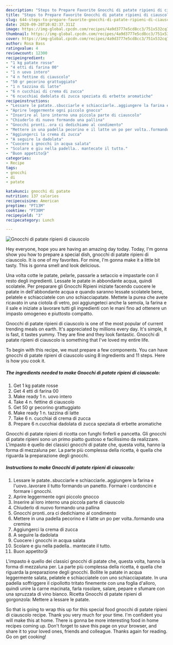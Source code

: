 ```yaml
---
description: "Steps to Prepare Favorite Gnocchi di patate ripieni di ciauscolo"
title: "Steps to Prepare Favorite Gnocchi di patate ripieni di ciauscolo"
slug: 644-steps-to-prepare-favorite-gnocchi-di-patate-ripieni-di-ciauscolo
date: 2020-09-28T10:02:37.311Z
image: https://img-global.cpcdn.com/recipes/4a9d3777e5cd8cc3/751x532cq70/gnocchi-di-patate-ripieni-di-ciauscolo-recipe-main-photo.jpg
thumbnail: https://img-global.cpcdn.com/recipes/4a9d3777e5cd8cc3/751x532cq70/gnocchi-di-patate-ripieni-di-ciauscolo-recipe-main-photo.jpg
cover: https://img-global.cpcdn.com/recipes/4a9d3777e5cd8cc3/751x532cq70/gnocchi-di-patate-ripieni-di-ciauscolo-recipe-main-photo.jpg
author: Rosa Bass
ratingvalue: 4
reviewcount: 12300
recipeingredient:
- "1 kg patate rosse"
- "4 etti di farina 00"
- "1 n uovo intero"
- "4 n fettine di ciauscolo"
- "50 gr pecorino grattuggiato"
- "1 n tazzina di latte"
- "6 n cucchiai di crema di zucca"
- "6 ncucchiai dadolata di zucca speziata di erbette aromatiche"
recipeinstructions:
- "Lessare le patate..sbucciarle e schiacciarle..aggiungere la farina e l&#39;uovo..lavorare il tutto formando un panetto. Formare i cordoncini e formare i gnocchi."
- "Aprire leggermente ogni piccolo gnocco"
- "Inserire al loro interno una piccola parte di ciauscolo"
- "Chiuderlo di nuovo formando una pallina"
- "Gnocchi pronti..ora ci dedichiamo al condimento"
- "Mettere in una padella pecorino e il latte un po per volta..formando una cremina"
- "Aggiungerci la crema di zucca"
- "A seguire la dadolata"
- "Cuocere i gnocchi in acqua salata"
- "Scolare e giu nella padella.. mantecate il tutto."
- "Buon appetito😘"
categories:
- Recipe
tags:
- gnocchi
- di
- patate

katakunci: gnocchi di patate 
nutrition: 137 calories
recipecuisine: American
preptime: "PT13M"
cooktime: "PT30M"
recipeyield: "3"
recipecategory: Lunch

---
```



![Gnocchi di patate ripieni di ciauscolo](https://img-global.cpcdn.com/recipes/4a9d3777e5cd8cc3/751x532cq70/gnocchi-di-patate-ripieni-di-ciauscolo-recipe-main-photo.jpg)

Hey everyone, hope you are having an amazing day today. Today, I'm gonna show you how to prepare a special dish, gnocchi di patate ripieni di ciauscolo. It is one of my favorites. For mine, I'm gonna make it a little bit tasty. This is gonna smell and look delicious.

Una volta cotte le patate, pelarle, passarle a setaccio e impastarle con il resto degli ingredienti. Lessate le patate in abbondante acqua, quindi scolatele. Per preparare gli Gnocchi Ripieni iniziate facendo cuocere le patate in dell&#39;abbondante acqua e quando saranno lessate scolatele bene, pelatele e schiacciatele con uno schiacciapatate. Mettete la purea che avete ricavato in una ciotola di vetro, poi aggiungeteci anche la semola, la farina e il sale e iniziate a lavorare tutti gli ingredienti con le mani fino ad ottenere un impasto omogeneo e piuttosto compatto.

Gnocchi di patate ripieni di ciauscolo is one of the most popular of current trending meals on earth. It's appreciated by millions every day. It's simple, it is fast, it tastes yummy. They are fine and they look fantastic. Gnocchi di patate ripieni di ciauscolo is something that I've loved my entire life.


To begin with this recipe, we must prepare a few components. You can have gnocchi di patate ripieni di ciauscolo using 8 ingredients and 11 steps. Here is how you cook it.

<!--inarticleads1-->

##### The ingredients needed to make Gnocchi di patate ripieni di ciauscolo:

1. Get 1 kg patate rosse
1. Get 4 etti di farina 00
1. Make ready 1 n. uovo intero
1. Take 4 n. fettine di ciauscolo
1. Get 50 gr pecorino grattuggiato
1. Make ready 1 n. tazzina di latte
1. Take 6 n. cucchiai di crema di zucca
1. Prepare 6 n.cucchiai dadolata di zucca speziata di erbette aromatiche


Gnocchi di patate ripieni di ricotta con funghi finferli e pancetta. Gli gnocchi di patate ripieni sono un primo piatto gustoso e facilissimo da realizzare. L&#39;impasto è quello dei classici gnocchi di patate che, questa volta, hanno la forma di mezzaluna per. La parte più complessa della ricetta, è quella che riguarda la preparazione degli gnocchi. 

<!--inarticleads2-->

##### Instructions to make Gnocchi di patate ripieni di ciauscolo:

1. Lessare le patate..sbucciarle e schiacciarle..aggiungere la farina e l&#39;uovo..lavorare il tutto formando un panetto. Formare i cordoncini e formare i gnocchi.
1. Aprire leggermente ogni piccolo gnocco
1. Inserire al loro interno una piccola parte di ciauscolo
1. Chiuderlo di nuovo formando una pallina
1. Gnocchi pronti..ora ci dedichiamo al condimento
1. Mettere in una padella pecorino e il latte un po per volta..formando una cremina
1. Aggiungerci la crema di zucca
1. A seguire la dadolata
1. Cuocere i gnocchi in acqua salata
1. Scolare e giu nella padella.. mantecate il tutto.
1. Buon appetito😘


L&#39;impasto è quello dei classici gnocchi di patate che, questa volta, hanno la forma di mezzaluna per. La parte più complessa della ricetta, è quella che riguarda la preparazione degli gnocchi. Bollite le patate in acqua leggermente salata, pelatele e schiacciatele con uno schiacciapatate. In una padella soffriggere il cipollotto tritato finemente con una foglia d&#39;alloro, quindi unire la carne macinata, farla rosolare, salare, pepare e sfumare con una spruzzata di vino bianco. Ricetta Gnocchi di patate ripieni di gorgonzola: Mettere a lessare le patate. 

So that is going to wrap this up for this special food gnocchi di patate ripieni di ciauscolo recipe. Thank you very much for your time. I'm confident you will make this at home. There is gonna be more interesting food in home recipes coming up. Don't forget to save this page on your browser, and share it to your loved ones, friends and colleague. Thanks again for reading. Go on get cooking!
